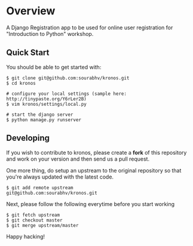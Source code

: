 Overview
========

A Django Registration app to be used for online user registration for "Introduction to Python" workshop.

Quick Start
-----------

You should be able to get started with:

    $ git clone git@github.com:sourabhv/kronos.git
    $ cd kronos

    # configure your local settings (sample here: http://tinypaste.org/Y6rLer2B)
    $ vim kronos/settings/local.py

    # start the django server
    $ python manage.py runserver

Developing
----------

If you wish to contribute to kronos, please create a
**fork** of this repository and work on your version and then send us a pull request.

One more thing, do setup an upstream to the original repository so that you're
always updated with the latest code.

    $ git add remote upstream
    git@github.com:sourabhv/kronos.git

Next, please follow the following everytime before you start working

    $ git fetch upstream
    $ git checkout master
    $ git merge upstream/master

Happy hacking!
